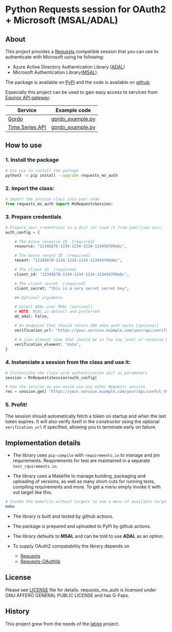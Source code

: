 # Python Requests session for OAuth2 + Microsoft (MSAL/ADAL)

## About

This project provides a [Requests](https://requests.readthedocs.io/en/master/) compatible session that you can use to authenticate with Microsoft using he following:
* Azure Active Directory Authentication Library ([ADAL](https://adal-python.readthedocs.io/en/latest))
* Microsoft Authentication Library([MSAL](https://msal-python.readthedocs.io/en/latest)).

The package is available on [PyPi](https://pypi.org/project/requests-ms-auth/) and the code is available on [github](https://github.com/equinor/requests_ms_auth).

Especially this project can be used to gain easy access to services from [Equinor API gateway]( https://api.equinor.com/ ):

| Service | Example code |
|---------|-----------|
| [Gordo](https://github.com/equinor/gordo) | [gordo_example.py](https://github.com/equinor/requests_ms_auth/blob/master/examples/gordo_example.py) |
| [Time Series API](https://github.com/equinor/OmniaPlant/tree/master/Omnia%20Timeseries%20API) | [gordo_example.py](https://github.com/equinor/requests_ms_auth/blob/master/examples/time_series_api_example.py) |

## How to use

### 1. Install the package

```bash
# Use pip to install the package
python3 -m pip install --upgrade requests_ms_auth
```

### 2. Import the class:

```python
# Import the session class into your code
from requests_ms_auth import MsRequestsSession:
```

### 3. Prepare credentials

```python
# Prepare your credentials in a dict (or load it from yaml/json etc).
auth_config = {

    # The Azure resource ID  [required]
    resource: "12345678-1234-1234-1234-123456789abc",

    # The Azure tenant ID  [required]
    tenant: "12345678-1234-1234-1234-123456789abc",

    # The client ID  [required]
    client_id: "12345678-1234-1234-1234-123456789abc",

    # The client secret  [required]
    client_secret: "this is a very secret secret key",

    ## Optional arguments

    # Select ADAL over MSAL [optional]
    # NOTE: MSAL is default and preferred
    do_adal: False,

    # An endpoint that should return 200 when auth works [optional]
    verification_url: "https://your.service.example.com/your/api/verify_endpoint",

    # A json element name that should be in the top level of response body for verification_url [optional]
    verification_element: "data",
}
```

### 4. Instanciate a session from the class and use it:

```python
# Instanciate the class with authentication dict as parameters
session = MsRequestsSession(auth_config)

# Use the session as you would use any other Requests session
res = session.get( "https://your.service.example.com/your/api/useful_thingy")
```

### 5. Profit!

The session should automatically fetch a token on startup and when the last token expires. It will also verify itself in the constructor using the optional `verification_url` if specified, allowing you to terminate early on failure.

## Implementation details

* The library uses `pip-compile` with `requirements.in` to manage and pin requirements. Requirements for test are maintained in a separate `test_rquirements.in`.

* The library uses a Makefile to manage building, packaging and uploading of versions, as well as many short-cuts for running tests, compiling requirements and more. To get a menu simply invoke it with out target like this:

```bash
# Invoke the makefile without targets to see a menu of available targets
make
```

* The library is built and tested by github actions.

* The package is prepared and uploaded to PyPi by github actions.

* The library defaults to **MSAL** and can be told to use **ADAL** as an option.

* To supply OAuth2 compatability the library depends on
  * [Requests](https://requests.readthedocs.io/en/master/)
  * [Requests-OAuthlib](https://requests-oauthlib.readthedocs.io/en/latest/) 

## License

Please see [LICENSE](https://github.com/equinor/requests_ms_auth/blob/master/LICENSE) file for details. requests_ms_auth is licensed under GNU AFFERO GENERAL PUBLIC LICENSE and has G-Faps.

## History

This project grew from the needs of the [latigo](https://github.com/equinor/latigo) project.
